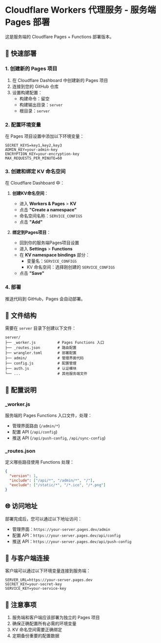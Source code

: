 # Cloudflare Workers 代理服务 - 服务端 Pages 部署

这是服务端的 Cloudflare Pages + Functions 部署版本。

## 🚀 快速部署

### 1. 创建新的 Pages 项目

1. 在 Cloudflare Dashboard 中创建新的 Pages 项目
2. 连接到您的 GitHub 仓库
3. 设置构建配置：
   - 构建命令：留空
   - 构建输出目录：`server`
   - 根目录：`server`

### 2. 配置环境变量

在 Pages 项目设置中添加以下环境变量：

```
SECRET_KEYS=key1,key2,key3
ADMIN_KEY=your-admin-key
ENCRYPTION_KEY=your-encryption-key
MAX_REQUESTS_PER_MINUTE=60
```

### 3. 创建和绑定 KV 命名空间

在 Cloudflare Dashboard 中：

1. **创建KV命名空间**：
   - 进入 **Workers & Pages** > **KV**
   - 点击 **"Create a namespace"**
   - 命名空间名称：`SERVICE_CONFIGS`
   - 点击 **"Add"**

2. **绑定到Pages项目**：
   - 回到你的服务端Pages项目设置
   - 进入 **Settings** > **Functions**
   - 在 **KV namespace bindings** 部分：
     - 变量名：`SERVICE_CONFIGS`
     - KV 命名空间：选择刚创建的 `SERVICE_CONFIGS`
   - 点击 **"Save"**

### 4. 部署

推送代码到 GitHub，Pages 会自动部署。

## 📁 文件结构

需要在 `server` 目录下创建以下文件：

```
server/
├── _worker.js          # Pages Functions 入口
├── _routes.json        # 路由配置
├── wrangler.toml       # 部署配置
├── admin/              # 管理界面代码
├── config.js           # 配置管理
├── auth.js             # 认证模块
└── ...                 # 其他服务端文件
```

## 🔧 配置说明

### _worker.js

服务端的 Pages Functions 入口文件，处理：

- 管理界面路由 (`/admin/*`)
- 配置 API (`/api/config`)
- 推送 API (`/api/push-config`, `/api/sync-config`)

### _routes.json

定义哪些路径使用 Functions 处理：

```json
{
  "version": 1,
  "include": ["/api/*", "/admin/*", "/"],
  "exclude": ["/static/*", "/*.ico", "/*.png"]
}
```

## 🌐 访问地址

部署完成后，您可以通过以下地址访问：

- 管理界面：`https://your-server.pages.dev/admin`
- 配置 API：`https://your-server.pages.dev/api/config`
- 推送 API：`https://your-server.pages.dev/api/push-config`

## 🔗 与客户端连接

客户端可以通过以下环境变量连接到服务端：

```
SERVER_URL=https://your-server.pages.dev
SECRET_KEY=your-secret-key
SERVICE_KEY=your-service-key
```

## 📝 注意事项

1. 服务端和客户端应该部署为独立的 Pages 项目
2. 确保正确配置所有必需的环境变量
3. KV 命名空间需要正确绑定
4. 定期备份重要的配置数据
